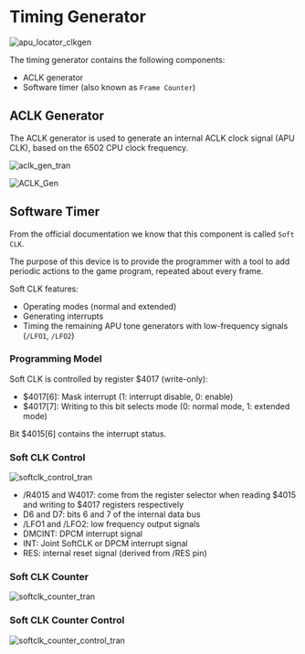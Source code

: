 # Timing Generator

![apu_locator_clkgen](/BreakingNESWiki/imgstore/apu/apu_locator_clkgen.jpg)

The timing generator contains the following components:
- ACLK generator
- Software timer (also known as `Frame Counter`)

## ACLK Generator

The ACLK generator is used to generate an internal ACLK clock signal (APU CLK), based on the 6502 CPU clock frequency.

![aclk_gen_tran](/BreakingNESWiki/imgstore/apu/aclk_gen_tran.jpg)

![ACLK_Gen](/BreakingNESWiki/imgstore/apu/ACLK_Gen.jpg)

## Software Timer

From the official documentation we know that this component is called `Soft CLK`.

The purpose of this device is to provide the programmer with a tool to add periodic actions to the game program, repeated about every frame.

Soft CLK features:
- Operating modes (normal and extended)
- Generating interrupts
- Timing the remaining APU tone generators with low-frequency signals (`/LFO1`, `/LFO2`)

### Programming Model

Soft CLK is controlled by register $4017 (write-only):
- $4017\[6\]: Mask interrupt (1: interrupt disable, 0: enable)
- $4017\[7\]: Writing to this bit selects mode (0: normal mode, 1: extended mode)

Bit $4015\[6\] contains the interrupt status.

### Soft CLK Control

![softclk_control_tran](/BreakingNESWiki/imgstore/apu/softclk_control_tran.jpg)

- /R4015 and W4017: come from the register selector when reading $4015 and writing to $4017 registers respectively
- D6 and D7: bits 6 and 7 of the internal data bus
- /LFO1 and /LFO2: low frequency output signals
- DMCINT: DPCM interrupt signal
- INT: Joint SoftCLK or DPCM interrupt signal
- RES: internal reset signal (derived from /RES pin)

### Soft CLK Counter

![softclk_counter_tran](/BreakingNESWiki/imgstore/apu/softclk_counter_tran.jpg)

### Soft CLK Counter Control

![softclk_counter_control_tran](/BreakingNESWiki/imgstore/apu/softclk_counter_control_tran.jpg)
